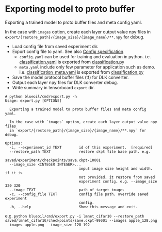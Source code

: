 # Exporting model to proto buffer
Exporting a trained model to proto buffer files and meta config yaml.

In the case with `images` option, create each layer output value npy files in `export/{restore_path}/{image_size}/{image_name}/**.npy` for debug.

* Load config file from saved experiment dir.
* Export config file to yaml. See also [Config specification](../specification/config.md).
  * `config.yaml` can be used for training and evaluation in python. i.e. [classification.yaml](https://github.com/blue-oil/blueoil/blob/master/blueoil/configs/example/classification.yaml) is exported from [classification.py](https://github.com/blue-oil/blueoil/blob/master/blueoil/configs/example/classification.py)
  * `meta.yaml` include only few parameter for application such as demo. i.e. [classification_meta.yaml](https://github.com/blue-oil/blueoil/blob/master/blueoil/configs/example/classification_meta.yaml) is exported from [classification.py](https://github.com/blue-oil/blueoil/blob/master/blueoil/configs/example/classification.py)
* Save the model protocol buffer files (tf) for DLK converter.
* Output each layer npy files for DLK converter debug.
* Write summary in tensorboard `export` dir.

```
# python blueoil/cmd/export.py -h
Usage: export.py [OPTIONS]

  Exporting a trained model to proto buffer files and meta config yaml.

  In the case with `images` option, create each layer output value npy files
  in `export/{restore_path}/{image_size}/{image_name}/**.npy` for debug.

Options:
  -i, --experiment_id TEXT        id of this experiment.  [required]
  --restore_path TEXT             restore ckpt file base path. e.g.
                                  saved/experiment/checkpoints/save.ckpt-10001
  --image_size <INTEGER INTEGER>...
                                  input image size height and width. if it is
                                  not provided, it restore from saved
                                  experiment config. e.g. --image_size 320 320
  --image TEXT                    path of target images
  -c, --config_file TEXT          config file path. override saved experiment
                                  config.
  -h, --help                      Show this message and exit.
```

e.g.
`python blueoil/cmd/export.py -i lmnet_cifar10 --restore_path saved/lmnet_cifar10/checkpoints/save.ckpt-99001 --images apple_128.png --images apple.png --image_size 128 192`
